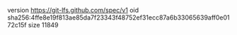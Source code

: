 version https://git-lfs.github.com/spec/v1
oid sha256:4ffe8e19f813ae85da7f23343f48752ef31ecc87a6b33065639aff0e0172c15f
size 11849
